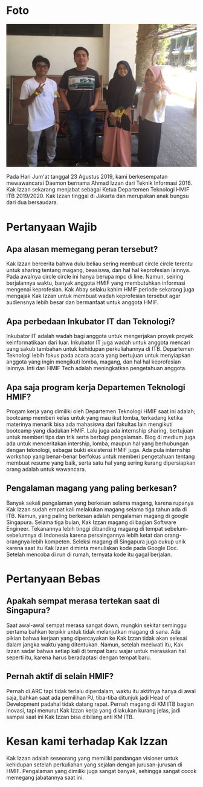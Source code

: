 # Foto
![foto](./foto-16518132-16518158-16518342.jpg)

Pada Hari Jum'at tanggal 23 Agustus 2019, kami berkesempatan mewawancarai Daemon bernama Ahmad Izzan dari Teknik Informasi 2016. Kak Izzan sekarang menjabat sebagai Ketua Departemen Teknologi HMIF ITB 2019/2020. Kak Izzan tinggal di Jakarta dan merupakan anak bungsu dari dua bersaudara. 

# Pertanyaan Wajib

## Apa alasan memegang peran tersebut?
Kak Izzan bercerita bahwa dulu beliau sering membuat circle circle terentu untuk sharing tentang magang, beasiswa, dan hal hal keprofesian lainnya. Pada awalnya circle circle ini hanya berupa mpc di line. Namun, seiring berjalannya waktu, banyak anggota HMIF yang membutuhkan informasi mengenai keprofesian. Kak Abay selaku kahim HMIF periode sekarang juga mengajak Kak Izzan untuk membuat wadah keprofesian tersebut agar audiensnya lebih besar dan bermanfaat untuk anggota HMIF.

## Apa perbedaan Inkubator IT dan Teknologi?
Inkubator IT adalah wadah bagi anggota untuk mengerjakan proyek proyek keinformatikaan dari luar. Inkubator IT juga wadah untuk anggota mencari uang sakub tambahan untuk kehidupan perkuliahannya di ITB. Departemen Teknologi lebih fokus pada acara acara yang bertujuan untuk menyiapkan anggota yang ingin mengikuti lomba, magang, dan hal hal keprofesian lainnya. Inti dari HMIF Tech adalah meningkatkan pengetahuan anggota.

## Apa saja program kerja Departemen Teknologi HMIF?
Progam kerja yang dimiliki oleh Departemen Teknologi HMIF saat ini adalah; bootcamp memberi kelas untuk yang mau ikut lomba, terkadang ketika materinya menarik bisa ada mahasiswa dari fakultas lain mengikuti bootcamp yang diadakan HMIF. Lalu juga ada internship sharing, bertujuan untuk memberi tips dan trik serta berbagi pengalaman. Blog di medium juga ada untuk menceritakan intership, lomba, maupun hal yang berhubungan dengan teknologi, sebagai bukti eksistensi HMIF juga. Ada pula internship workshop yang benar-benar berfokus untuk memberi pengetahuan tentang membuat resume yang baik, serta satu hal yang sering kurang dipersiapkan orang adalah untuk wawancara. 

## Pengalaman magang yang paling berkesan?
Banyak sekali pengalaman yang berkesan selama magang, karena rupanya Kak Izzan sudah empat kali melakukan magang selama tiga tahun ada di ITB. Namun, yang paling berkesan adalah pengalaman magang di google Singapura. Selama tiga bulan, Kak Izzan magang di bagian Software Engineer. Tekanannya lebih tinggi dibanding magang di tempat sebelum-sebelumnya di Indonesia karena persaingannya lebih ketat dan orang-orangnya lebih kompeten. Seleksi magang di Singapura juga cukup unik karena saat itu Kak Izzan diminta menuliskan kode pada Google Doc. Setelah mencoba di run di rumah, ternyata kode itu gagal berjalan. 

# Pertanyaan Bebas
## Apakah sempat merasa tertekan saat di Singapura?
Saat awal-awal sempat merasa sangat down, mungkin sekitar seminggu pertama bahkan terpikir untuk tidak melanjutkan magang di sana. Ada pikian bahwa kerjaan yang dipercayakan ke Kak Izzan tidak akan selesai dalam jangka waktu yang ditentukan. Namun, setelah meelwati itu, Kak Izzan sadar bahwa setiap kali di tempat baru wajar untuk merasakan hal seperti itu, karena harus beradaptasi dengan tempat baru.

## Pernah aktif di selain HMIF?
Pernah di ARC tapi tidak terlalu diperdalam, waktu itu aktifnya hanya di awal saja, bahkan saat ada pemilihan PJ, tiba-tiba ditunjuk jadi Head of Development padahal tidak datang rapat. Pernah magang di KM ITB bagian inovasi, tapi menurut Kak Izzan kerja yang dilakukan kurang jelas, jadi sampai saat ini Kak Izzan bisa dibilang anti KM ITB. 

# Kesan kami terhadap Kak Izzan
Kak Izzan adalah seseorang yang memiliki pandangan visioner untuk kehidupan setelah perkuliahan yang sejalan dengan jurusan-jurusan di HMIF. Pengalaman yang dimiliki juga sangat banyak, sehingga sangat cocok memegang jabatannya saat ini. 
